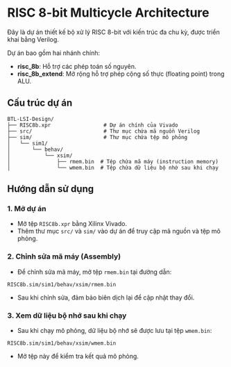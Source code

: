 # RISC 8-bit Multicycle Architecture

Đây là dự án thiết kế bộ xử lý RISC 8-bit với kiến trúc đa chu kỳ, được triển khai bằng Verilog.

Dự án bao gồm hai nhánh chính:

- **risc_8b**: Hỗ trợ các phép toán số nguyên.
- **risc_8b_extend**: Mở rộng hỗ trợ phép cộng số thực (floating point) trong ALU.

## Cấu trúc dự án

```
BTL-LSI-Design/
├── RISC8b.xpr                 # Dự án chính của Vivado
├── src/                       # Thư mục chứa mã nguồn Verilog
├── sim/                       # Thư mục chứa tệp mô phỏng
│   └── sim1/
│       └── behav/
│           └── xsim/
│               ├── rmem.bin  # Tệp chứa mã máy (instruction memory)
│               └── wmem.bin  # Tệp chứa dữ liệu bộ nhớ sau khi chạy
```

## Hướng dẫn sử dụng

### 1. Mở dự án

- Mở tệp `RISC8b.xpr` bằng Xilinx Vivado.
- Thêm thư mục `src/` và `sim/` vào dự án để truy cập mã nguồn và tệp mô phỏng.

### 2. Chỉnh sửa mã máy (Assembly)

- Để chỉnh sửa mã máy, mở tệp `rmem.bin` tại đường dẫn:

```
RISC8b.sim/sim1/behav/xsim/rmem.bin
```

- Sau khi chỉnh sửa, đảm bảo biên dịch lại để cập nhật thay đổi.

### 3. Xem dữ liệu bộ nhớ sau khi chạy

- Sau khi chạy mô phỏng, dữ liệu bộ nhớ sẽ được lưu tại tệp `wmem.bin`:

```
RISC8b.sim/sim1/behav/xsim/wmem.bin
```

- Mở tệp này để kiểm tra kết quả mô phỏng.
